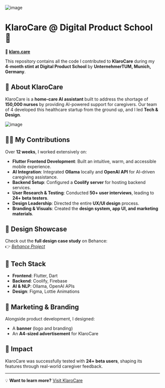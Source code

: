 ![image](https://github.com/user-attachments/assets/595908b8-bf12-4240-a823-d9d1ddf244c8)

# KlaroCare @ Digital Product School 🚀  

**🔗 [klaro.care](https://klaro.care/)**  

This repository contains all the code I contributed to **KlaroCare** during my **4-month stint at Digital Product School** by **UnternehmerTUM, Munich, Germany**.  

## 🏥 About KlaroCare  
KlaroCare is a **home-care AI assistant** built to address the shortage of **150,000 nurses** by providing AI-powered support for caregivers. Our team of 4 developed this healthcare startup from the ground up, and I led **Tech & Design**.  

![image](https://github.com/user-attachments/assets/42c43969-5de8-4eab-ae69-03d47694785c)

## 👨‍💻 My Contributions  
Over **12 weeks**, I worked extensively on:  

- **Flutter Frontend Development**: Built an intuitive, warm, and accessible mobile experience.  
- **AI Integration**: Integrated **Ollama** locally and **OpenAI API** for AI-driven caregiving assistance.  
- **Backend Setup**: Configured a **Coolify server** for hosting backend services.  
- **User Research & Testing**: Conducted **50+ user interviews**, leading to **24+ beta testers**.  
- **Design Leadership**: Directed the entire **UX/UI design** process.  
- **Branding & Visuals**: Created the **design system, app UI, and marketing materials**.  

## 🎨 Design Showcase  
Check out the **full design case study** on Behance:  
👉 *[Behance Project](https://www.behance.net/gallery/218193919/KlaroCare)*  

## 🔧 Tech Stack  
- **Frontend**: Flutter, Dart  
- **Backend**: Coolify, Firebase  
- **AI & NLP**: Ollama, OpenAI APIs  
- **Design**: Figma, Lottie Animations  

## 📢 Marketing & Branding  
Alongside product development, I designed:  
- A **banner** (logo and branding)  
- An **A4-sized advertisement** for KlaroCare  

## 🎯 Impact  
KlaroCare was successfully tested with **24+ beta users**, shaping its features through real-world caregiver feedback.  

---  

💡 **Want to learn more?** [Visit KlaroCare](https://klaro.care/)
